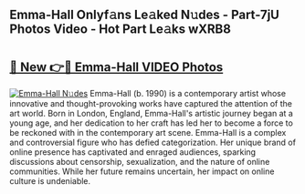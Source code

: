 ## Emma-Hall Onlyf𝚊ns Le𝚊ked N𝚞des - Part-7jU Photos Video - Hot Part Le𝚊ks wXRB8

# <h2><a href="http://ab529.deff.icu/?id=Emma-Hall">🔗 New 👉🔴 Emma-Hall VIDEO Photos</a></h2>

[![Emma-Hall N𝚞des](https://i.imgur.com/rIISA9y.gif)](http://ab529.deff.icu/?id=Emma-Hall)
Emma-Hall (b. 1990) is a contemporary artist whose innovative and thought-provoking works have captured the attention of the art world. Born in London, England, Emma-Hall's artistic journey began at a young age, and her dedication to her craft has led her to become a force to be reckoned with in the contemporary art scene. Emma-Hall is a complex and controversial figure who has defied categorization. Her unique brand of online presence has captivated and enraged audiences, sparking discussions about censorship, sexualization, and the nature of online communities. While her future remains uncertain, her impact on online culture is undeniable.
